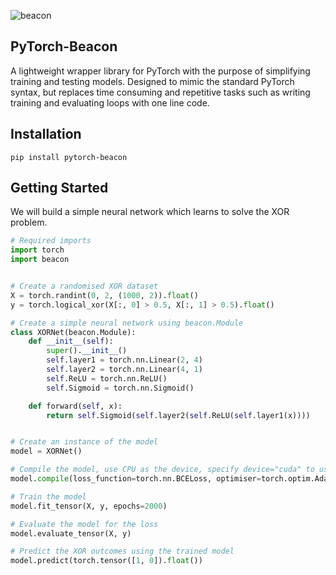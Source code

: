 
![beacon](https://github.com/Lukelele/PyTorch-Beacon/assets/44749665/3cd4be24-2bcb-4b91-acef-9dee011d66ab)


PyTorch-Beacon
--------------

A lightweight wrapper library for PyTorch with the purpose of simplifying training and testing models. Designed to mimic the standard PyTorch syntax, but replaces time consuming and repetitive tasks such as writing training and evaluating loops with one line code.

Installation
------------
```pip install pytorch-beacon```

Getting Started
---------------

We will build a simple neural network which learns to solve the XOR problem.

```python
# Required imports
import torch
import beacon


# Create a randomised XOR dataset
X = torch.randint(0, 2, (1000, 2)).float()
y = torch.logical_xor(X[:, 0] > 0.5, X[:, 1] > 0.5).float()
```

```python
# Create a simple neural network using beacon.Module
class XORNet(beacon.Module):
    def __init__(self):
        super().__init__()
        self.layer1 = torch.nn.Linear(2, 4)
        self.layer2 = torch.nn.Linear(4, 1)
        self.ReLU = torch.nn.ReLU()
        self.Sigmoid = torch.nn.Sigmoid()

    def forward(self, x):
        return self.Sigmoid(self.layer2(self.ReLU(self.layer1(x))))


# Create an instance of the model
model = XORNet()

# Compile the model, use CPU as the device, specify device="cuda" to use GPU
model.compile(loss_function=torch.nn.BCELoss, optimiser=torch.optim.Adam, learning_rate=0.03, device="cpu")

# Train the model
model.fit_tensor(X, y, epochs=2000)
```

```python
# Evaluate the model for the loss
model.evaluate_tensor(X, y)
```


```python
# Predict the XOR outcomes using the trained model
model.predict(torch.tensor([1, 0]).float())
```
